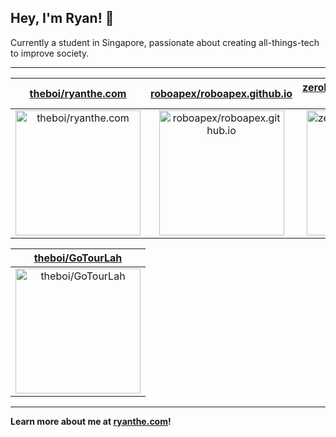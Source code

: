 ## Hey, I'm Ryan! 👋

Currently a student in Singapore, passionate about creating all-things-tech to improve society.

---

| [theboi/ryanthe.com](https://github.com/theboi/ryanthe.com) | [roboapex/roboapex.github.io](https://github.com/roboapex/roboapex.github.io) | [zeroEighteen/coursework-2022](https://github.com/zeroEighteen/coursework-2022) |
| :-: | :-: | :-: |
| <a href="https://github.com/theboi/ryanthe.com"><img src="https://github.com/theboi/theboi/raw/main/DISPLAY.jpg" alt="theboi/ryanthe.com" title="theboi/ryanthe.com" width="200" height="200"></a> | <a href="https://github.com/roboapex/roboapex.github.io"><img src="https://github.com/theboi/theboi/raw/main/DISPLAY.jpg" alt="roboapex/roboapex.github.io" title="roboapex/roboapex.github.io" width="200" height="200"></a> | <a href="https://github.com/zeroEighteen/coursework-2022"><img src="https://github.com/zeroEighteen/coursework-2022/raw/main/DISPLAY.jpg" alt="zeroEighteen/coursework-2022" title="zeroEighteen/coursework-2022" width="200" height="200"></a> |

| [theboi/GoTourLah](https://github.com/theboi/GoTourLah) |
| :-: |
| <a href="https://github.com/theboi/GoTourLah"><img src="https://github.com/theboi/GoTourLah/raw/main/DISPLAY.jpg" alt="theboi/GoTourLah" title="theboi/GoTourLah" width="200" height="200"></a> |



---

**Learn more about me at [ryanthe.com](https://www.ryanthe.com)!**